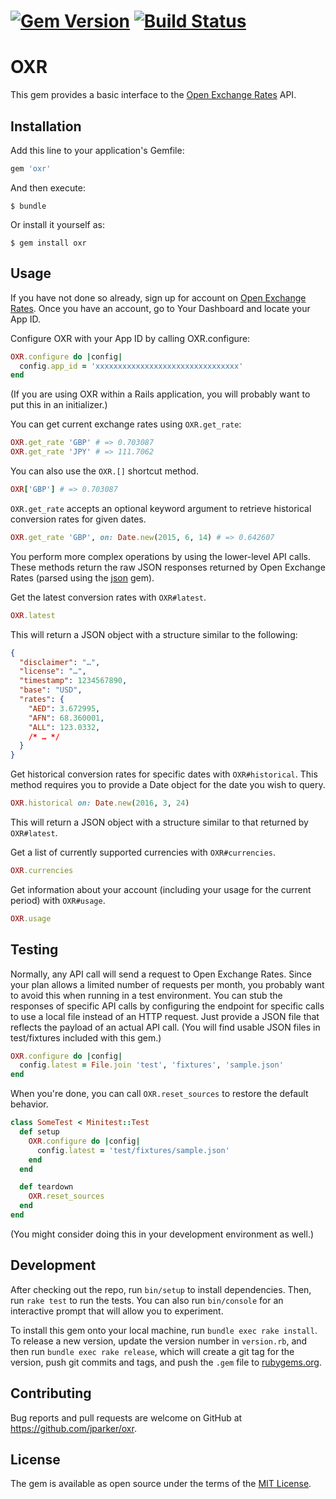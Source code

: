 # [![Gem Version](https://badge.fury.io/rb/oxr.svg)](https://badge.fury.io/rb/oxr) [![Build Status](https://travis-ci.org/jparker/oxr.svg?branch=master)](https://travis-ci.org/jparker/oxr)

# OXR

This gem provides a basic interface to the [Open Exchange Rates](https://openexchangerates.org) API.

## Installation

Add this line to your application's Gemfile:

```ruby
gem 'oxr'
```

And then execute:

    $ bundle

Or install it yourself as:

    $ gem install oxr

## Usage

If you have not done so already, sign up for account on
[Open Exchange Rates](https://openexchangerates.org). Once you have an account,
go to Your Dashboard and locate your App ID.

Configure OXR with your App ID by calling OXR.configure:

```ruby
OXR.configure do |config|
  config.app_id = 'xxxxxxxxxxxxxxxxxxxxxxxxxxxxxxxx'
end
```

(If you are using OXR within a Rails application, you will probably want to put
this in an initializer.)

You can get current exchange rates using `OXR.get_rate`:

```ruby
OXR.get_rate 'GBP' # => 0.703087
OXR.get_rate 'JPY' # => 111.7062
```

You can also use the `OXR.[]` shortcut method.

```ruby
OXR['GBP'] # => 0.703087
```

`OXR.get_rate` accepts an optional keyword argument to retrieve historical
conversion rates for given dates.

```ruby
OXR.get_rate 'GBP', on: Date.new(2015, 6, 14) # => 0.642607
```

You perform more complex operations by using the lower-level API calls. These
methods return the raw JSON responses returned by Open Exchange Rates (parsed
using the [json](https://rubygems.org/gems/json) gem).

Get the latest conversion rates with `OXR#latest`.

```ruby
OXR.latest
```

This will return a JSON object with a structure similar to the following:

```json
{
  "disclaimer": "…",
  "license": "…",
  "timestamp": 1234567890,
  "base": "USD",
  "rates": {
    "AED": 3.672995,
    "AFN": 68.360001,
    "ALL": 123.0332,
    /* … */
  }
}
```

Get historical conversion rates for specific dates with `OXR#historical`. This
method requires you to provide a Date object for the date you wish to query.

```ruby
OXR.historical on: Date.new(2016, 3, 24)
```

This will return a JSON object with a structure similar to that returned by `OXR#latest`.

Get a list of currently supported currencies with `OXR#currencies`.

```ruby
OXR.currencies
```

Get information about your account (including your usage for the current period) with `OXR#usage`.

```ruby
OXR.usage
```

## Testing

Normally, any API call will send a request to Open Exchange Rates. Since your
plan allows a limited number of requests per month, you probably want to avoid
this when running in a test environment. You can stub the responses of specific
API calls by configuring the endpoint for specific calls to use a local file
instead of an HTTP request. Just provide a JSON file that reflects the payload
of an actual API call. (You will find usable JSON files in test/fixtures
included with this gem.)

```ruby
OXR.configure do |config|
  config.latest = File.join 'test', 'fixtures', 'sample.json'
end
```

When you're done, you can call `OXR.reset_sources` to restore the default behavior.

```ruby
class SomeTest < Minitest::Test
  def setup
    OXR.configure do |config|
      config.latest = 'test/fixtures/sample.json'
    end
  end

  def teardown
    OXR.reset_sources
  end
end
```

(You might consider doing this in your development environment as well.)

## Development

After checking out the repo, run `bin/setup` to install dependencies. Then, run `rake test` to run the tests. You can also run `bin/console` for an interactive prompt that will allow you to experiment.

To install this gem onto your local machine, run `bundle exec rake install`. To release a new version, update the version number in `version.rb`, and then run `bundle exec rake release`, which will create a git tag for the version, push git commits and tags, and push the `.gem` file to [rubygems.org](https://rubygems.org).

## Contributing

Bug reports and pull requests are welcome on GitHub at https://github.com/jparker/oxr.


## License

The gem is available as open source under the terms of the [MIT License](http://opensource.org/licenses/MIT).
